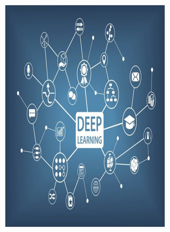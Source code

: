 <div align="center">
  <a href="https://github.com/roostamovic/DL_Portfolio">
    <img src="dl.jpeg" alt="Logo" width="1000" height="700">
  </a>
</div>
